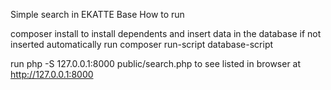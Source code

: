 Simple search in EKATTE Base
How to run

composer install to install dependents and insert data in the database 
if not inserted automatically
run composer run-script database-script

run php -S 127.0.0.1:8000 public/search.php to see listed  in browser at http://127.0.0.1:8000

